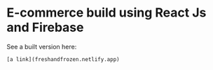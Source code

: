 # E-commerce build using React Js and Firebase

See a built version here:
```
[a link](freshandfrozen.netlify.app)
```